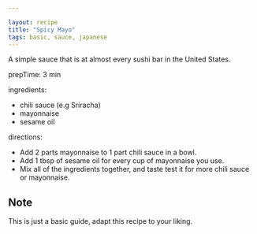 ```yaml
---

layout: recipe
title: "Spicy Mayo"
tags: basic, sauce, japanese
---
```


A simple sauce that is at almost every sushi bar in the United States.

prepTime: 3 min

ingredients:
- chili sauce (e.g Sriracha)
- mayonnaise
- sesame oil

directions:
- Add 2 parts mayonnaise to 1 part chili sauce in a bowl.
- Add 1 tbsp of sesame oil for every cup of mayonnaise you use.
- Mix all of the ingredients together, and taste test it for more chili sauce or mayonnaise.

## Note

This is just a basic guide, adapt this recipe to your liking.
